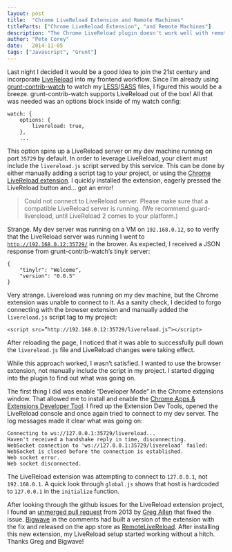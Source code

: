 ```yaml
---
layout: post
title:  "Chrome LiveReload Extension and Remote Machines"
titleParts: ["Chrome LiveReload Extension", "and Remote Machines"]
description: "The Chrome LiveReload plugin doesn't work well with remote development servers. Here's a workaround."
author: "Pete Corey"
date:   2014-11-05
tags: ["Javascript", "Grunt"]
---
```


Last night I decided it would be a good idea to join the 21st century and incorporate [LiveReload](http://livereload.com/) into my frontend workflow. Since I’m already using [grunt-contrib-watch](https://github.com/gruntjs/grunt-contrib-watch) to watch my [LESS](http://lesscss.org/)/[SASS](http://sass-lang.com/) files, I figured this would be a breeze. grunt-contrib-watch supports LiveReload out of the box! All that was needed was an options block inside of my watch config:

<pre class="language-javascript"><code class="language-javascript">watch: {
    options: {
        livereload: true,
    },
    ...
</code></pre>

This option spins up a LiveReload server on my dev machine running on port <code class="language-*">35729</code> by default. In order to leverage LiveReload, your client must include the <code class="language-*">livereload.js</code> script served by this service. This can be done by either manually adding a script tag to your project, or using the [Chrome LiveReload extension](https://chrome.google.com/webstore/detail/livereload/jnihajbhpnppcggbcgedagnkighmdlei?hl=en). I quickly installed the extension, eagerly pressed the LiveReload button and... got an error!

> Could not connect to LiveReload server. Please make sure that a compatible LiveReload server is running. (We recommend guard-livereload, until LiveReload 2 comes to your platform.)

Strange. My dev server was running on a VM on <code class="language-*">192.168.0.12</code>, so to verify that the LiveReload server was running I went to <code class="language-*">http://192.168.0.12:35729/</code> in the brower. As expected, I received a JSON response from grunt-contrib-watch’s tinylr server:

<pre class="language-javascript"><code class="language-javascript">{
    "tinylr": "Welcome",
    "version": "0.0.5"
}
</code></pre>

Very strange. Livereload was running on my dev machine, but the Chrome extension was unable to connect to it. As a sanity check, I decided to forgo connecting with the browser extension and manually added the <code class="language-*">livereload.js</code> script tag to my project:

<pre class="language-markup"><code class="language-markup">&lt;script src=”http://192.168.0.12:35729/livereload.js”&gt;&lt;/script&gt;
</code></pre>

After reloading the page, I noticed that it was able to successfully pull down the <code class="language-*">livereload.js</code> file and LiveReload changes were taking effect.

While this approach worked, I wasn’t satisfied. I wanted to use the browser extension, not manually include the script in my project. I started digging into the plugin to find out what was going on.

The first thing I did was enable “Developer Mode” in the Chrome extensions window. That allowed me to install and enable the [Chrome Apps & Extensions Developer Tool](https://chrome.google.com/webstore/detail/chrome-apps-extensions-de/ohmmkhmmmpcnpikjeljgnaoabkaalbgc?hl=en). I fired up the Extension Dev Tools, opened the LiveReload console and once again tried to connect to my dev server. The log messages made it clear what was going on:

<pre class="language-*"><code class="language-*">Connecting to ws://127.0.0.1:35729/livereload...
Haven't received a handshake reply in time, disconnecting.
WebSocket connection to 'ws://127.0.0.1:35729/livereload' failed: WebSocket is closed before the connection is established.
Web socket error.
Web socket disconnected.</code></pre>

The LiveReload extension was attempting to connect to <code class="language-*">127.0.0.1</code>, not <code class="language-*">192.168.0.1</code>. A quick look through <code class="language-*">global.js</code> shows that host is hardcoded to <code class="language-*">127.0.0.1</code> in the <code class="language-*">initialize</code> function.

After looking through the github issues for the LiveReload extension project, I found an [unmerged pull request](https://github.com/livereload/livereload-extensions/pull/16) from 2013 by [Greg Allen](https://github.com/jgallen23) that fixed the issue. [Bigwave](https://github.com/bigwave) in the comments had built a version of the extension with the fix and released on the app store as [RemoteLiveReload](https://chrome.google.com/webstore/detail/remotelivereload/jlppknnillhjgiengoigajegdpieppei). After installing this new extension, my LiveReload setup started working without a hitch. Thanks Greg and Bigwave!
